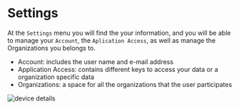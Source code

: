# Settings

At the `Settings` menu you will find the your information, and you will be able to manage your `Account`, the `Aplication Access`, as well as manage the Organizations you belongs to.

- Account: includes the user name and e-mail address
- Application Access: contains different keys to access your data or a organization specific data
- Organizations: a space for all the organizations that the user participates

![device details](../../.gitbook/assets/settingsscreen.png)
